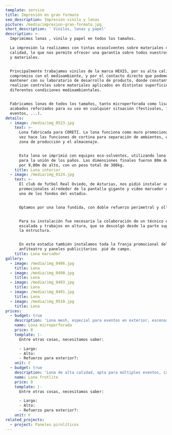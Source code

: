 ```yaml
---
template: service
title: Impresión en gran formato
seo_description: Impresión vinilo y lonas
picture: /media/impresion-gran-formato.jpg
short_description: ' Vinilos, lonas y papel'
description: >-
  Imprimimos lonas , vinilo y papel en todos los tamaños.

  La impresión la realizamos con tintas ecosolventes sobre materiales de primera
  calidad, lo que nos permite ofrecer una garantía sobre todos nuestros trabajos
  y materiales.


  Principalmente trabajamos vinilos de la marca HEXIS, por su alta calidad,
  compromiso con el medioambiente, y por el contacto directo que podemos
  mantener con su laboratorio de desarrollo de producto, donde constantemente
  realizan controles sobre materiales aplicados en distintas superficies y con
  diferentes condiciones medioambientales.


  Fabricamos lonas de todos los tamaños, tanto microperforada como lisa. Con
  acabados reforzados para su uso en cualquier situación (festivales, fachadas,
  eventos, ...).
details:
  - image: /media/img_0523.jpg
    text: >-
      Lona fabricada para CORETI. La lona funciona como muro promocional y a su
      vez hace las funciones de cortina para separación de ambientes, entre la
      zona de producción y el almacenaje.


      Esta lona se imprimió con equipos eco-solventes, utilizando lona fundida
      para la unión de los paños. Las dimensiones finales fueron 80m de largo
      por 9,80m de alto, con un peso total de 380kg.
    title: Lona interior
  - image: /media/img_0124.jpg
    text: >-
      El club de futbol Real Oviedo, de Asturias, nos pidió instalar unas lonas
      promocionales alrededor de la pantalla gigante y video marcador ubicado en
      uno de los fondos del estadio.


      Optamos por una lona fundida, con doble refuerzo perimetral y ollaos TIR.


      Para su instalación fue necesaria la colaboración de un técnico en
      escalada y trabajos en altura, que se descolgó desde la parte superior de
      la estructura.


      En este estadio también instalamos toda la franja promocional del primer
      anfiteatro y paneles publicitarios  pié de campo.
    title: Lona marcador
gallery:
  - image: /media/img_0486.jpg
    title: Lona
  - image: /media/img_0490.jpg
    title: Lona
  - image: /media/img_0493.jpg
    title: Lona
  - image: /media/img_0491.jpg
    title: Lona
  - image: /media/img_0510.jpg
    title: Lona
prices:
  - budget: true
    description: 'Lona mesh, especial para eventos en exterior, escenarios, fachadas, ...'
    name: Lona microperforada
    price: 8
    template: |-
      Entre otras cosas, necesitamos saber:

      - Largo:
      - Alto:
      - Refuerzo para exterior?:
    unit: €
  - budget: true
    description: 'Lona de alta calidad, apta para múltiples eventos, campañas, ...'
    name: Lona frotlite
    price: 8
    template: |-
      Entre otras cosas, necesitamos saber:

      - Largo:
      - Alto:
      - Refuerzo para exterior?:
    unit: €
related_projects:
  - project: Paneles pirolíticos
---
```


